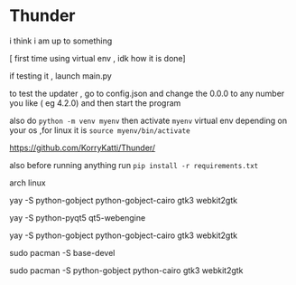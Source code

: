 # Thunder
i think i am up to something

[ first time using virtual env , idk how it is done]

if testing it , launch main.py

to test the updater , go to config.json and change the 0.0.0 to any number you like ( eg 4.2.0) and then start the program

also do `python -m venv myenv`
then activate `myenv` virtual env depending on your os ,for linux it is ```source myenv/bin/activate```

https://github.com/KorryKatti/Thunder/

also before running anything run ```pip install -r requirements.txt```


arch linux 

yay -S python-gobject python-gobject-cairo gtk3 webkit2gtk

yay -S python-pyqt5 qt5-webengine

yay -S python-gobject python-gobject-cairo gtk3 webkit2gtk

sudo pacman -S base-devel

sudo pacman -S python-gobject python-cairo gtk3 webkit2gtk


